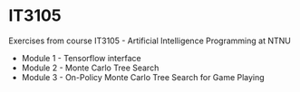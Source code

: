 # IT3105
Exercises from course IT3105 - Artificial Intelligence Programming at NTNU

 - Module 1 - Tensorflow interface
 - Module 2 - Monte Carlo Tree Search
 - Module 3 - On-Policy Monte Carlo Tree Search for Game Playing